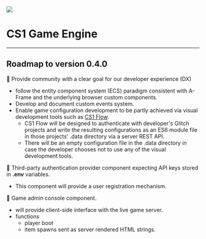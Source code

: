 <img src="https://cdn.glitch.com/f8abb766-9950-44ff-9adb-2f5f53fdaf1b%2FCS1_192.png?1552299344920">

# CS1 Game Engine
____

## Roadmap to version 0.4.0

🍎 Provide community with a clear goal for our developer experience (DX)
  - follow the entity component system (ECS) paradigm consistent with A-Frame and the underlying browser custom components.
  - Develop and document custom events system.
  - Enable game configuration development to be partly achieved via visual development tools such as <a href="https://cs1-flow.glitch.me" rel="noreferer">CS1 Flow</a>.
    - CS1 Flow will be designed to authenticate with developer's Glitch projects and write the resulting configurations as an ES6 module file in those projects' .data directory via a server REST API.
    - There will be an empty configuration file in the .data directory in case the developer chooses not to use any of the visual development tools.
   
🍎 Third-party authentication provider component expecting API keys stored in **.env** variables.
  - This component will provide a user registration mechanism.
  
🍎 Game admin console component.
  - will provide client-side interface with the live game server.
  - functions
    - player boot
    - item spawns sent as server rendered HTML strings.
